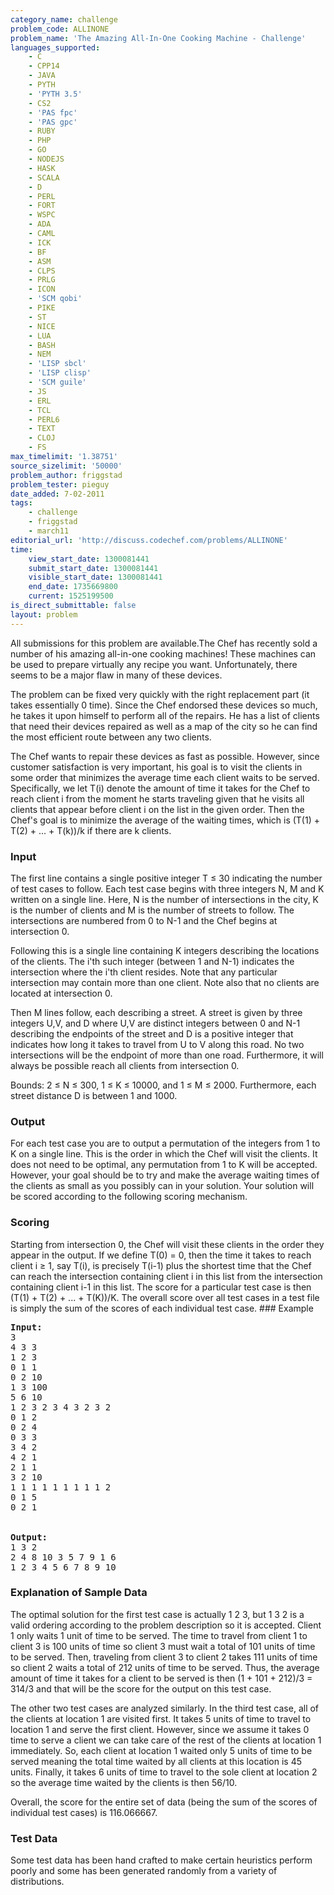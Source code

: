 ```yaml
---
category_name: challenge
problem_code: ALLINONE
problem_name: 'The Amazing All-In-One Cooking Machine - Challenge'
languages_supported:
    - C
    - CPP14
    - JAVA
    - PYTH
    - 'PYTH 3.5'
    - CS2
    - 'PAS fpc'
    - 'PAS gpc'
    - RUBY
    - PHP
    - GO
    - NODEJS
    - HASK
    - SCALA
    - D
    - PERL
    - FORT
    - WSPC
    - ADA
    - CAML
    - ICK
    - BF
    - ASM
    - CLPS
    - PRLG
    - ICON
    - 'SCM qobi'
    - PIKE
    - ST
    - NICE
    - LUA
    - BASH
    - NEM
    - 'LISP sbcl'
    - 'LISP clisp'
    - 'SCM guile'
    - JS
    - ERL
    - TCL
    - PERL6
    - TEXT
    - CLOJ
    - FS
max_timelimit: '1.38751'
source_sizelimit: '50000'
problem_author: friggstad
problem_tester: pieguy
date_added: 7-02-2011
tags:
    - challenge
    - friggstad
    - march11
editorial_url: 'http://discuss.codechef.com/problems/ALLINONE'
time:
    view_start_date: 1300081441
    submit_start_date: 1300081441
    visible_start_date: 1300081441
    end_date: 1735669800
    current: 1525199500
is_direct_submittable: false
layout: problem
---
```

All submissions for this problem are available.The Chef has recently sold a number of his amazing all-in-one cooking machines! These machines can be used to prepare virtually any recipe you want. Unfortunately, there seems to be a major flaw in many of these devices.

The problem can be fixed very quickly with the right replacement part (it takes essentially 0 time). Since the Chef endorsed these devices so much, he takes it upon himself to perform all of the repairs. He has a list of clients that need their devices repaired as well as a map of the city so he can find the most efficient route between any two clients.

The Chef wants to repair these devices as fast as possible. However, since customer satisfaction is very important, his goal is to visit the clients in some order that minimizes the average time each client waits to be served. Specifically, we let T(i) denote the amount of time it takes for the Chef to reach client i from the moment he starts traveling given that he visits all clients that appear before client i on the list in the given order. Then the Chef's goal is to minimize the average of the waiting times, which is (T(1) + T(2) + ... + T(k))/k if there are k clients.

### Input

The first line contains a single positive integer T ≤ 30 indicating the number of test cases to follow. Each test case begins with three integers N, M and K written on a single line. Here, N is the number of intersections in the city, K is the number of clients and M is the number of streets to follow. The intersections are numbered from 0 to N-1 and the Chef begins at intersection 0.

Following this is a single line containing K integers describing the locations of the clients. The i'th such integer (between 1 and N-1) indicates the intersection where the i'th client resides. Note that any particular intersection may contain more than one client. Note also that no clients are located at intersection 0.

Then M lines follow, each describing a street. A street is given by three integers U,V, and D where U,V are distinct integers between 0 and N-1 describing the endpoints of the street and D is a positive integer that indicates how long it takes to travel from U to V along this road. No two intersections will be the endpoint of more than one road. Furthermore, it will always be possible reach all clients from intersection 0.

Bounds: 2 ≤ N ≤ 300, 1 ≤ K ≤ 10000, and 1 ≤ M ≤ 2000. Furthermore, each street distance D is between 1 and 1000.

### Output

For each test case you are to output a permutation of the integers from 1 to K on a single line. This is the order in which the Chef will visit the clients. It does not need to be optimal, any permutation from 1 to K will be accepted. However, your goal should be to try and make the average waiting times of the clients as small as you possibly can in your solution. Your solution will be scored according to the following scoring mechanism.

### Scoring

Starting from intersection 0, the Chef will visit these clients in the order they appear in the output. If we define T(0) = 0, then the time it takes to reach client i ≥ 1, say T(i), is precisely T(i-1) plus the shortest time that the Chef can reach the intersection containing client i in this list from the intersection containing client i-1 in this list. The score for a particular test case is then (T(1) + T(2) + ... + T(K))/K. The overall score over all test cases in a test file is simply the sum of the scores of each individual test case. ### Example

<pre>
<b>Input:</b>
3
4 3 3
1 2 3
0 1 1
0 2 10
1 3 100
5 6 10
1 2 3 2 3 4 3 2 3 2
0 1 2
0 2 4
0 3 3
3 4 2
4 2 1
2 1 1
3 2 10
1 1 1 1 1 1 1 1 1 2
0 1 5
0 2 1


<b>Output:</b>
1 3 2
2 4 8 10 3 5 7 9 1 6
1 2 3 4 5 6 7 8 9 10
</pre>
### Explanation of Sample Data

The optimal solution for the first test case is actually 1 2 3, but 1 3 2 is a valid ordering according to the problem description so it is accepted. Client 1 only waits 1 unit of time to be served. The time to travel from client 1 to client 3 is 100 units of time so client 3 must wait a total of 101 units of time to be served. Then, traveling from client 3 to client 2 takes 111 units of time so client 2 waits a total of 212 units of time to be served. Thus, the average amount of time it takes for a client to be served is then (1 + 101 + 212)/3 = 314/3 and that will be the score for the output on this test case.

The other two test cases are analyzed similarly. In the third test case, all of the clients at location 1 are visited first. It takes 5 units of time to travel to location 1 and serve the first client. However, since we assume it takes 0 time to serve a client we can take care of the rest of the clients at location 1 immediately. So, each client at location 1 waited only 5 units of time to be served meaning the total time waited by all clients at this location is 45 units. Finally, it takes 6 units of time to travel to the sole client at location 2 so the average time waited by the clients is then 56/10.

Overall, the score for the entire set of data (being the sum of the scores of individual test cases) is 116.066667.

### Test Data

Some test data has been hand crafted to make certain heuristics perform poorly and some has been generated randomly from a variety of distributions.
